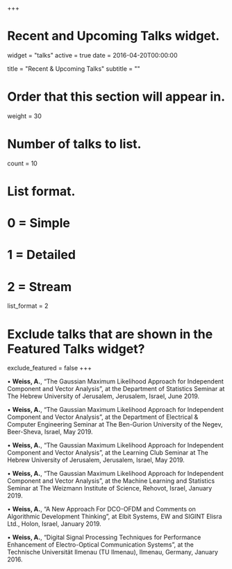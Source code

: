 +++
# Recent and Upcoming Talks widget.
widget = "talks"
active = true
date = 2016-04-20T00:00:00

title = "Recent & Upcoming Talks"
subtitle = ""

# Order that this section will appear in.
weight = 30

# Number of talks to list.
count = 10

# List format.
#   0 = Simple
#   1 = Detailed
#   2 = Stream
list_format = 2

# Exclude talks that are shown in the Featured Talks widget?
exclude_featured = false
+++

•	**Weiss, A.**, “The Gaussian Maximum Likelihood Approach for Independent Component and Vector Analysis”, at the Department of Statistics Seminar at The Hebrew University of Jerusalem, Jerusalem, Israel, June 2019.

•	**Weiss, A.**, “The Gaussian Maximum Likelihood Approach for Independent Component and Vector Analysis”, at the Department of Electrical & Computer Engineering Seminar at The Ben-Gurion University of the Negev, Beer-Sheva, Israel, May 2019.

•	**Weiss, A.**, “The Gaussian Maximum Likelihood Approach for Independent Component and Vector Analysis”, at the Learning Club Seminar at The Hebrew University of Jerusalem, Jerusalem, Israel, May 2019.

•	**Weiss, A.**, “The Gaussian Maximum Likelihood Approach for Independent Component and Vector Analysis”, at the Machine Learning and Statistics Seminar at The Weizmann Institute of Science, Rehovot, Israel, January 2019.

•	**Weiss, A.**, “A New Approach For DCO-OFDM and Comments on Algorithmic Development Thinking”, at Elbit Systems, EW and SIGINT Elisra Ltd., Holon, Israel, January 2019.

•	**Weiss, A.**, “Digital Signal Processing Techniques for Performance Enhancement of Electro-Optical Communication Systems”, at the Technische Universität Ilmenau (TU Ilmenau), Ilmenau, Germany, January 2016.

